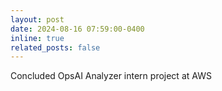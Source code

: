 ```yaml
---
layout: post
date: 2024-08-16 07:59:00-0400
inline: true
related_posts: false
---
```


Concluded OpsAI Analyzer intern project at AWS
